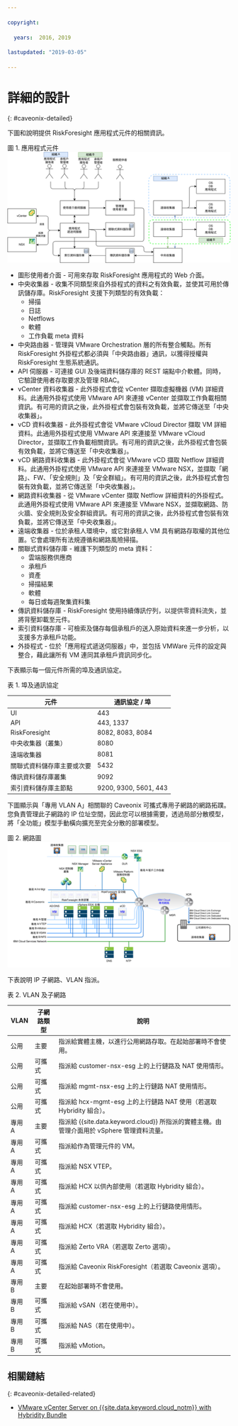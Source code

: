```yaml
---

copyright:

  years:  2016, 2019

lastupdated: "2019-03-05"

---
```


# 詳細的設計
{: #caveonix-detailed}

下圖和說明提供 RiskForesight 應用程式元件的相關資訊。

圖 1. 應用程式元件
![應用程式元件](caveonix-app-components.svg)

-	圖形使用者介面 - 可用來存取 RiskForesight 應用程式的 Web 介面。
-	中央收集器 - 收集不同類型來自外掛程式的資料之有效負載，並使其可用於傳訊儲存庫。RiskForesight 支援下列類型的有效負載：
    - 掃描
    - 日誌
    - Netflows
    - 軟體
    - 工作負載 meta 資料
- 中央路由器 - 管理與 VMware Orchestration 層的所有整合觸點。所有 RiskForesight 外掛程式都必須與「中央路由器」通訊，以獲得授權與 RiskForesight 生態系統通訊。
-	API 伺服器 - 可連接 GUI 及後端資料儲存庫的 REST 端點中介軟體。同時，它驗證使用者存取要求及管理 RBAC。
-	vCenter 資料收集器 - 此外掛程式會從 vCenter 擷取虛擬機器 (VM) 詳細資料。此通用外掛程式使用 VMware API 來連接 vCenter 並擷取工作負載相關資訊。有可用的資訊之後，此外掛程式會包裝有效負載，並將它傳送至「中央收集器」。
-	vCD 資料收集器 - 此外掛程式會從 VMware vCloud Director 擷取 VM 詳細資料。此通用外掛程式使用 VMware API 來連接至 VMware vCloud Director，並擷取工作負載相關資訊。有可用的資訊之後，此外掛程式會包裝有效負載，並將它傳送至「中央收集器」。
-	vCD 網路資料收集器 - 此外掛程式會從 VMware vCD 擷取 Netflow 詳細資料。此通用外掛程式使用 VMware API 來連接至 VMware NSX，並擷取「網路」、FW、「安全規則」及「安全群組」。有可用的資訊之後，此外掛程式會包裝有效負載，並將它傳送至「中央收集器」。
-	網路資料收集器 - 從 VMware vCenter 擷取 Netflow 詳細資料的外掛程式。此通用外掛程式使用 VMware API 來連接至 VMware NSX，並擷取網路、防火牆、安全規則及安全群組資訊。有可用的資訊之後，此外掛程式會包裝有效負載，並將它傳送至「中央收集器」。
-	遠端收集器 - 位於承租人環境中，或它對承租人 VM 具有網路存取權的其他位置。它會處理所有法規遵循和網路風險掃描。
-	關聯式資料儲存庫 - 維護下列類型的 meta 資料：
    - 雲端服務供應商
    - 承租戶
    - 資產
    - 掃描結果
    - 軟體
    - 每日或每週聚集資料集
- 傳訊資料儲存庫 - RiskForesight 使用持續傳訊佇列，以提供零資料流失，並將背壓卸載至元件。
- 索引資料儲存庫 - 可檢索及儲存每個承租戶的送入原始資料來進一步分析，以支援多方承租戶功能。
- 外掛程式 - 位於「應用程式遞送伺服器」中，並包括 VMWare 元件的設定與整合，藉此讓所有 VM 連同其承租戶資訊同步化。

下表顯示每一個元件所需的埠及通訊協定。

表 1. 埠及通訊協定

|元件 |通訊協定 / 埠|
|---|---|
|UI| 443 |
|API|443, 1337|
|RiskForesight|8082, 8083, 8084|
|中央收集器（叢集）|8080|
|遠端收集器|8081|
|關聯式資料儲存庫主要或次要|5432|
|傳訊資料儲存庫叢集|9092|
|索引資料儲存庫主節點|9200, 9300, 5601, 443|

下圖顯示與「專用 VLAN A」相關聯的 Caveonix 可攜式專用子網路的網路拓蹼。您負責管理此子網路的 IP 位址空間，因此您可以根據需要，透過局部分散模型，將「全功能」模型手動橫向擴充至完全分散的部署模型。

圖 2. 網路圖![網路圖](caveonix-network.svg)

下表說明 IP 子網路、VLAN 指派。

表 2. VLAN 及子網路

|VLAN 	|子網路類型 	|說明       |
|---|---|---|
|公用 |主要  | 指派給實體主機，以進行公用網路存取。在起始部署時不會使用。|
|公用 |可攜式  |指派給 customer-nsx-esg 上的上行鏈路及 NAT 使用情形。|
|公用 |可攜式  |指派給 mgmt-nsx-esg 上的上行鏈路 NAT 使用情形。|
|公用 |可攜式  |指派給 hcx-mgmt-esg 上的上行鏈路 NAT 使用（若選取 Hybridity 組合）。|
|專用 A 	|主要  |指派給 {{site.data.keyword.cloud}} 所指派的實體主機。由管理介面用於 vSphere 管理資料流量。|
|專用 A 	|可攜式  |指派給作為管理元件的 VM。|
|專用 A 	|可攜式  |指派給 NSX VTEP。|
|專用 A 	|可攜式  |指派給 HCX 以供內部使用（若選取 Hybridity 組合）。|
|專用 A 	|可攜式  |指派給 customer-nsx-esg 上的上行鏈路使用情形。|
|專用 A 	|可攜式  |指派給 HCX（若選取 Hybridity 組合）。|
|專用 A 	|可攜式  |指派給 Zerto VRA（若選取 Zerto 選項）。|
|專用 A 	|可攜式  |指派給 Caveonix RiskForesight（若選取 Caveonix 選項）。|
|專用 B	 |主要	  |在起始部署時不會使用。|
|專用 B 	|可攜式  |指派給 vSAN（若在使用中）。|
|專用 B 	|可攜式  |指派給 NAS（若在使用中）。|
|專用 B 	|可攜式  |指派給 vMotion。|


## 相關鏈結
{: #caveonix-detailed-related}

* [VMware vCenter Server on {{site.data.keyword.cloud_notm}} with Hybridity Bundle](/docs/services/vmwaresolutions/archiref/vcs?topic=vmware-solutions-vcs-hybridity-intro)
